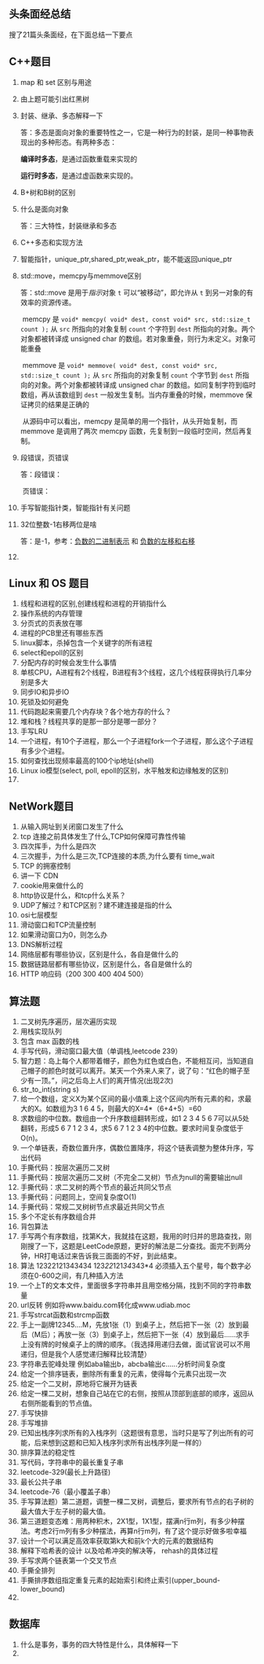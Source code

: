 ## 头条面经总结

搜了21篇头条面经，在下面总结一下要点

## C++题目

1. map 和 set 区别与用途

2. 由上题可能引出红黑树

3. 封装、继承、多态解释一下

   答：多态是面向对象的重要特性之一，它是一种行为的封装，是同一种事物表现出的多种形态。有两种多态：

   **编译时多态**，是通过函数重载来实现的

   **运行时多态**，是通过虚函数来实现的。

4. B+树和B树的区别

5. 什么是面向对象

   答：三大特性，封装继承和多态

6. C++多态和实现方法

7. 智能指针，unique_ptr,shared_ptr,weak_ptr，能不能返回unique_ptr

8. std::move，memcpy与memmove区别

   答：std::move 是用于*指示*对象 `t` 可以“被移动”，即允许从 `t` 到另一对象的有效率的资源传递。

   ​	memcpy 是 `void* memcpy( void* dest, const void* src, std::size_t count );` 从 `src` 所指向的对象复制 `count` 个字符到 `dest` 所指向的对象。两个对象都被转译成 unsigned char 的数组。若对象重叠，则行为未定义。对象可能重叠

   ​	memmove 是 `void* memmove( void* dest, const void* src, std::size_t count );` 从 `src` 所指向的对象复制 `count` 个字节到 `dest` 所指向的对象。两个对象都被转译成 unsigned char 的数组。如同复制字符到临时数组，再从该数组到 `dest` 一般发生复制。当内存重叠的时候，memmove 保证拷贝的结果是正确的

   ​	从源码中可以看出，memcpy 是简单的用一个指针，从头开始复制，而 memmove 是调用了两次 memcpy 函数，先复制到一段临时空间，然后再复制。

9. 段错误，页错误

   答：段错误：

   ​	页错误：

10. 手写智能指针类，智能指针有关问题

11. 32位整数-1右移两位是啥

    答：是-1，参考：[负数的二进制表示](https://www.jianshu.com/p/6c518e7b4690) 和 [负数的左移和右移](https://blog.csdn.net/yo_bc/article/details/74511066) 

12. 

## Linux 和 OS 题目

1. 线程和进程的区别,创建线程和进程的开销指什么
2. 操作系统的内存管理
3. 分页式的页表放在哪
4. 进程的PCB里还有哪些东西
5. linux脚本，杀掉包含一个关键字的所有进程
6. select和epoll的区别
7. 分配内存的时候会发生什么事情
8. 单核CPU，A进程有2个线程，B进程有3个线程，这几个线程获得执行几率分别是多大
9. 同步IO和异步IO
10. 死锁及如何避免
11. 代码跑起来需要几个内存块？各个地方存的什么？
12. 堆和栈？线程共享的是那一部分是哪一部分？
13. 手写LRU
14. 一个进程，有10个子进程，那么一个子进程fork一个子进程，那么这个子进程有多少个进程。
15. 如何查找出现频率最高的100个ip地址(shell)
16. Linux io模型(select, poll, epoll的区别，水平触发和边缘触发的区别)
17. 

## NetWork题目

1. 从输入网址到关闭窗口发生了什么
2. tcp 连接之前具体发生了什么,TCP如何保障可靠性传输
3. 四次挥手，为什么是四次
4. 三次握手，为什么是三次,TCP连接的本质,为什么要有 time_wait 
5. TCP 的拥塞控制
6. 讲一下 CDN
7. cookie用来做什么的
8. http协议是什么，和tcp什么关系？
9. UDP了解过？和TCP区别？建不建连接是指的什么
10. osi七层模型
11. 滑动窗口和TCP流量控制
12. 如果滑动窗口为0，则怎么办
13. DNS解析过程
14. 网络层都有哪些协议，区别是什么，各自是做什么的
15. 数据链路层都有哪些协议，区别是什么，各自是做什么的
16. HTTP 响应码（200 300 400 404 500）


## 算法题

1. 二叉树先序遍历，层次遍历实现
2. 用栈实现队列
3. 包含 max 函数的栈
4. 手写代码，滑动窗口最大值（单调栈,leetcode 239）
5. 智力题：岛上每个人都带着帽子，颜色为红色或白色，不能相互问，当知道自己帽子的颜色时就可以离开。某天一个外来人来了，说了句：“红色的帽子至少有一顶。”，问之后岛上人们的离开情况(出现2次)
6. str_to_int(string s)
7. 给一个数组，定义X为某个区间的最小值乘上这个区间内所有元素的和，求最大的X。如数组为3 1 6 4 5，则最大的X=4*（6+4+5）=60
8. 求数组的中位数。数组由一个升序数组翻转形成，如1 2 3 4 5 6 7可以从5处翻转，形成5 6 7 1 2 3 4，求5 6 7 1 2 3 4的中位数。要求时间复杂度低于O(n)。
9. 一个单链表，奇数位置升序，偶数位置降序，将这个链表调整为整体升序，写出代码
10. 手撕代码：按层次遍历二叉树
11. 手撕代码：按层次遍历二叉树（不完全二叉树）节点为null的需要输出null
12. 手撕代码：求二叉树的两个节点的最近共同父节点
13. 手撕代码：问题同上，空间复杂度O(1)
14. 手撕代码：常规二叉树树节点求最近共同父节点
15. 多个不定长有序数组合并
16. 背包算法
17. 手写两个有序数组，找第K大，我就挂在这题，我用的时归并的思路查找，刚刚搜了一下，这题是LeetCode原题，更好的解法是二分查找。面完不到两分钟，HR打电话过来告诉我三面面的不好，到此结束。
18. 算法  12322121343434   123*22*121*34*343*4  必须插入五个星号，每个数字必须在0-600之间，有几种插入方法
19. 一个上T的文本文件，里面很多字符串并且用空格分隔，找到不同的字符串数量
20. url反转 例如将www.baidu.com转化成www.udiab.moc
21. 手写strcat函数和strcmp函数
22. 手上一副牌12345....M，先放1张（1）到桌子上，然后把下一张（2）放到最后（M后）；再放一张（3）到桌子上，然后把下一张（4）放到最后......求手上没有牌的时候桌子上的牌的顺序。（我选择用递归去做，面试官说可以不用递归，但是我个人感觉递归解释比较清楚）
23. 字符串去驼峰处理 例如aba输出b，abcba输出c......分析时间复杂度
24. 给定一个排序链表，删除所有重复的元素，使得每个元素只出现一次
25. 给定一个二叉树，原地将它展开为链表
26. 给定一棵二叉树，想象自己站在它的右侧，按照从顶部到底部的顺序，返回从右侧所能看到的节点值。
27. 手写快排
28. 手写堆排
29. 已知出栈序列求所有的入栈序列（这题很有意思，当时只是写了列出所有的可能，后来想到这题和已知入栈序列求所有出栈序列是一样的）
30. 排序算法的稳定性
31. 写代码，字符串中的最长重复子串
32. leetcode-329(最长上升路径)
33. 最长公共子串
34. leetcode-76（最小覆盖子串）
35. 手写算法题）第二道题，调整一棵二叉树，调整后，要求所有节点的右子树的最大值大于左子树的最大值。
36. 第三道题变态难：用两种积木，2X1型，1X1型，摆满n行m列，有多少种摆法。考虑2行m列有多少种摆法，再算n行m列，有了这个提示好做多啦幸福
37. 设计一个可以满足高效率获取第k大和前k个大的元素的数据结构
38. 解释下哈希表的设计 以及哈希冲突的解决等， rehash的具体过程
39. 手写求两个链表第一个交叉节点
40. 手撕全排列
41. 手撕排序数组指定重复元素的起始索引和终止索引(upper_bound-lower_bound)
42. 



## 数据库

1. 什么是事务，事务的四大特性是什么，具体解释一下
2. 